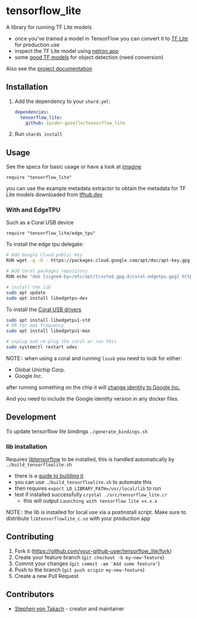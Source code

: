 # tensorflow_lite

A library for running TF Lite models

* once you've trained a model in TensorFlow you can convert it to [TF Lite](https://www.tensorflow.org/lite/models/convert/convert_models#command_line_tool_) for production use
* inspect the TF Lite model using [netron.app](https://netron.app/)
* some [good TF models](https://github.com/tensorflow/models/blob/master/research/object_detection/g3doc/tf2_detection_zoo.md) for object detection (need conversion)

Also see the [project documentation](https://spider-gazelle.github.io/tensorflow_lite/TensorflowLite/Client.html)

## Installation

1. Add the dependency to your `shard.yml`:

   ```yaml
   dependencies:
     tensorflow_lite:
       github: spider-gazelle/tensorflow_lite
   ```

2. Run `shards install`

## Usage

See the specs for basic usage or have a look at [imagine](https://github.com/stakach/imagine/blob/master/src/imagine/models/example_object_detection.cr)

```crystal
require "tensorflow_lite"
```

you can use the example metadata extractor to obtain the metadata for TF Lite models downloaded from [tfhub.dev](https://tfhub.dev/s?deployment-format=lite)

### With and EdgeTPU

Such as a Coral USB device

```crystal
require "tensorflow_lite/edge_tpu"
```

To install the edge tpu delegate:

```bash
# Add Google Cloud public key
RUN wget -q -O - https://packages.cloud.google.com/apt/doc/apt-key.gpg | gpg --dearmor > /etc/apt/trusted.gpg.d/coral-edgetpu.gpg

# Add Coral packages repository
RUN echo "deb [signed-by=/etc/apt/trusted.gpg.d/coral-edgetpu.gpg] https://packages.cloud.google.com/apt coral-edgetpu-stable main" | tee /etc/apt/sources.list.d/coral-edgetpu.list

# install the lib
sudo apt update
sudo apt install libedgetpu-dev
```

To install the [Coral USB drivers](https://coral.ai/docs/accelerator/get-started/#requirements)

```bash
sudo apt install libedgetpu1-std
# OR for max frequency
sudo apt install libedgetpu1-max

# unplug and re-plug the coral or run this
sudo systemctl restart udev
```

NOTE:: when using a coral and running `lsusb` you need to look for either:

* Global Unichip Corp.
* Google Inc.

after running something on the chip it will [change identity to Google Inc.](https://www.reddit.com/r/Proxmox/comments/nmsknx/proxmox_vm_ubuntu_2004_connect_google_coral_usb/)

And you need to include the Google identity version in any docker files.

## Development

To update tensorflow lite bindings `./generate_bindings.sh`

### lib installation

Requires [libtensorflow](https://www.tensorflow.org/install/lang_c) to be installed, this is handled automatically by `./build_tensorflowlite.sh`

* there is a [guide to building it](https://www.tensorflow.org/lite/guide/build_cmake)
* you can use `./build_tensorflowlite.sh` to automate this
* then requires `export LD_LIBRARY_PATH=/usr/local/lib` to run
* test if installed successfully `crystal ./src/tensorflow_lite.cr`
  * this will output `Launching with tensorflow lite vx.x.x`

NOTE:: the lib is installed for local use via a postinstall script.
Make sure to distribute `libtensorflowlite_c.so` with your production app

## Contributing

1. Fork it (<https://github.com/your-github-user/tensorflow_lite/fork>)
2. Create your feature branch (`git checkout -b my-new-feature`)
3. Commit your changes (`git commit -am 'Add some feature'`)
4. Push to the branch (`git push origin my-new-feature`)
5. Create a new Pull Request

## Contributors

* [Stephen von Takach](https://github.com/stakach) - creator and maintainer
